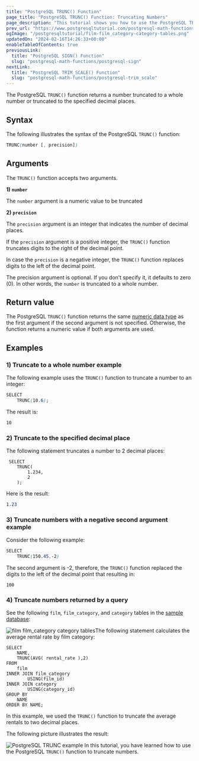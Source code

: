 ```yaml
---
title: "PostgreSQL TRUNC() Function"
page_title: "PostgreSQL TRUNC() Function: Truncating Numbers"
page_description: "This tutorial shows you how to use the PostgreSQL TRUNC() function to truncate numbers to the specified decimal places."
prev_url: "https://www.postgresqltutorial.com/postgresql-math-functions/postgresql-trunc/"
ogImage: "/postgresqltutorial/film-film_category-category-tables.png"
updatedOn: "2024-02-16T14:26:33+00:00"
enableTableOfContents: true
previousLink: 
  title: "PostgreSQL SIGN() Function"
  slug: "postgresql-math-functions/postgresql-sign"
nextLink: 
  title: "PostgreSQL TRIM_SCALE() Function"
  slug: "postgresql-math-functions/postgresql-trim_scale"
---
```





The PostgreSQL `TRUNC()` function returns a number truncated to a whole number or truncated to the specified decimal places.


## Syntax

The following illustrates the syntax of the PostgreSQL `TRUNC()` function:


```css
TRUNC(number [, precision])
```

## Arguments

The `TRUNC()` function accepts two arguments.

**1\) `number`**

The `number` argument is a numeric value to be truncated

**2\) `precision`**

The `precision` argument is an integer that indicates the number of decimal places.

If the `precision` argument is a positive integer, the `TRUNC()` function truncates digits to the right of the decimal point.

In case the `precision` is a negative integer, the `TRUNC()` function replaces digits to the left of the decimal point.

The precision argument is optional. If you don’t specify it, it defaults to zero (0\). In other words, the `number` is truncated to a whole number.


## Return value

The PostgreSQL `TRUNC()` function returns the same [numeric data type](../postgresql-tutorial/postgresql-numeric) as the first argument if the second argument is not specified. Otherwise, the function returns a numeric value if both arguments are used.


## Examples


### 1\) Truncate to a whole number example

The following example uses the `TRUNC()` function to truncate a number to an integer:


```css
SELECT
    TRUNC(10.6);
```
The result is:


```css
10
```

### 2\) Truncate to the specified decimal place

The following statement truncates a number to 2 decimal places:


```
 SELECT
    TRUNC(
        1.234,
        2
    );
```
Here is the result:


```css
1.23
```

### 3\) Truncate numbers with a negative second argument example

Consider the following example:


```css
SELECT
    TRUNC(150.45,-2)
```
The second argument is \-2, therefore, the `TRUNC()` function replaced the digits to the left of the decimal point that resulting in:


```
100
```

### 4\) Truncate numbers returned by a query

See the following `film`, `film_category`, and `category` tables in the [sample database](../postgresql-getting-started/postgresql-sample-database):

![film film_category category tables](/postgresqltutorial/film-film_category-category-tables.png)The following statement calculates the average rental rate by film category:


```
SELECT
    NAME,
    TRUNC(AVG( rental_rate ),2)
FROM
    film
INNER JOIN film_category
        USING(film_id)
INNER JOIN category
        USING(category_id)
GROUP BY
    NAME
ORDER BY NAME;
```
In this example, we used the `TRUNC()` function to truncate the average rentals to two decimal places.

The following picture illustrates the result:


![PostgreSQL TRUNC example](/postgresqltutorial/PostgreSQL-TRUNC-example.png)
In this tutorial, you have learned how to use the PostgreSQL `TRUNC()` function to truncate numbers.

